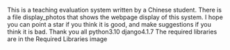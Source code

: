 This is a teaching evaluation system written by a Chinese student. There is a file display_photos that shows the webpage display of this system. I hope you can point a star if you think it is good, and make suggestions if you think it is bad. Thank you all
python3.10 django4.1.7 
The required libraries are in the Required Libraries image
